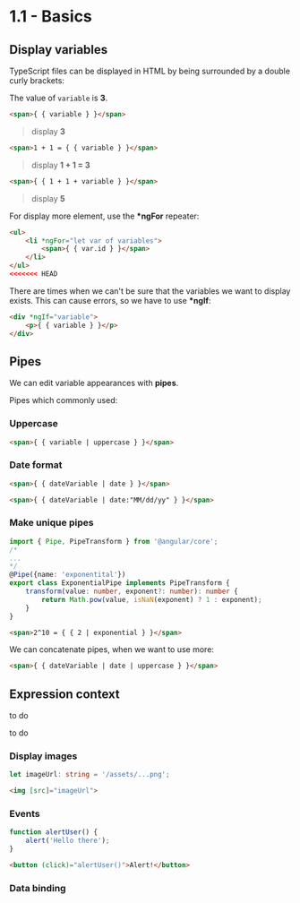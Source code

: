 # 1.1 - Basics

## Display variables

TypeScript files can be displayed in HTML by being surrounded by a double curly brackets:

The value of `variable` is **3**.

``` html
<span>{ { variable } }</span>
```

> display **3**

``` html
<span>1 + 1 = { { variable } }</span>
```
> display **1 + 1 = 3**

``` html
<span>{ { 1 + 1 + variable } }</span>
```
> display **5**

For display more element, use the **\*ngFor** repeater:

``` html
<ul>
    <li *ngFor="let var of variables">
        <span>{ { var.id } }</span>
    </li>
</ul>
<<<<<<< HEAD
```

There are times when we can't be sure that the variables we want to display exists. This can cause errors, so we have to use **\*ngIf**:

``` html
<div *ngIf="variable">
    <p>{ { variable } }</p>
</div>
```

## Pipes

We can edit variable appearances with **pipes**.

Pipes which commonly used:

### Uppercase

``` html
<span>{ { variable | uppercase } }</span>
```

### Date format

``` html
<span>{ { dateVariable | date } }</span>
```

``` html
<span>{ { dateVariable | date:"MM/dd/yy" } }</span>
```

### Make unique pipes

``` typescript
import { Pipe, PipeTransform } from '@angular/core';
/*
...
*/
@Pipe({name: 'exponentital'})
export class ExponentialPipe implements PipeTransform {
    transform(value: number, exponent?: number): number {
        return Math.pow(value, isNaN(exponent) ? 1 : exponent);
    }
}
```

``` html
<span>2^10 = { { 2 | exponential } }</span>
```

We can concatenate pipes, when we want to use more:

``` html
<span>{ { dateVariable | date | uppercase } }</span>
```

## Expression context

to do

to do

### Display images

``` typescript
let imageUrl: string = '/assets/...png';
```

``` html
<img [src]="imageUrl">
```

### Events

``` typescript
function alertUser() {
    alert('Hello there');
}
```

``` html
<button (click)="alertUser()">Alert!</button>
```

### Data binding
